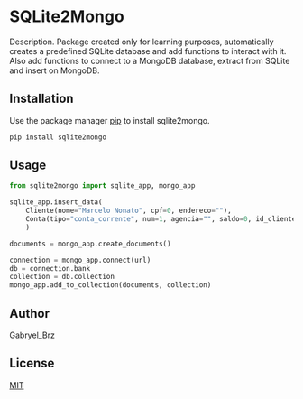 # SQLite2Mongo
Description. Package created only for learning purposes, automatically creates a predefined SQLite database and add functions to interact with it. Also add functions to connect to a MongoDB database, extract from SQLite and insert on MongoDB.

## Installation
Use the package manager [pip](https://pip.pypa.io/en/stable) to install sqlite2mongo.
```bash
pip install sqlite2mongo
```
## Usage
```python
from sqlite2mongo import sqlite_app, mongo_app

sqlite_app.insert_data(
    Cliente(nome="Marcelo Nonato", cpf=0, endereco=""),
    Conta(tipo="conta_corrente", num=1, agencia="", saldo=0, id_cliente=1)
    )

documents = mongo_app.create_documents()

connection = mongo_app.connect(url)
db = connection.bank
collection = db.collection
mongo_app.add_to_collection(documents, collection)
```
## Author
Gabryel_Brz
## License
[MIT](https://choosealicense.com/licenses/mit/)

